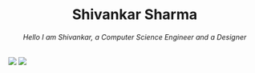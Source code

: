 <h1 align="center">
  Shivankar Sharma
 </h1>
<h6 align="center">
Hello I am Shivankar, a Computer Science Engineer and a Designer
</h6

![](JavaScript) ![](https://komarev.com/ghpvc/?username=shiv4nk4r&color=blue)

